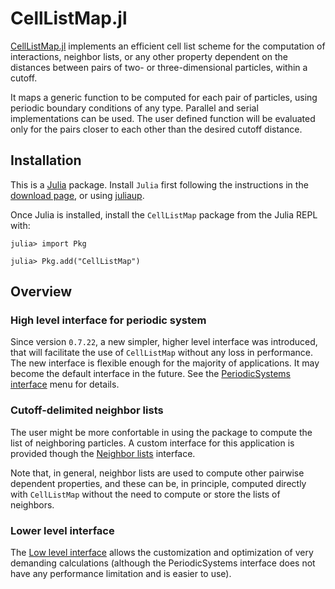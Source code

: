 # CellListMap.jl

[CellListMap.jl](https://github.com/m3g/CellListMap.jl) implements an efficient cell list scheme for the computation of interactions, neighbor lists, or any other property dependent on the distances between pairs of two- or three-dimensional particles, within a cutoff. 

It maps a generic function to be computed for each pair of particles, using periodic boundary conditions of any type. Parallel and serial implementations can be used. The user defined function will be evaluated only for the pairs closer to each other than the desired cutoff distance.

## Installation

This is a [Julia](http://julialang.org) package. Install `Julia` first following the instructions in the [download page](https://julialang.org/downloads/), or using [juliaup](https://github.com/JuliaLang/juliaup).

Once Julia is installed, install the `CellListMap` package from the Julia REPL with:

```julia-repl
julia> import Pkg

julia> Pkg.add("CellListMap")
```

## Overview

### High level interface for periodic system

Since version `0.7.22`, a new simpler, higher level interface was introduced, that will facilitate the use of `CellListMap` without any loss in performance. The new interface is flexible enough for the majority of applications. It may become the default interface in the future. See the [PeriodicSystems interface](@ref) menu for details. 

### Cutoff-delimited neighbor lists

The user might be more confortable in using the package to compute the list of neighboring particles. A custom interface for this application is provided though the [Neighbor lists](@ref) interface. 

Note that, in general, neighbor lists are used to compute other pairwise dependent properties, and these can be, in principle, computed directly with `CellListMap` without the need to compute or store the lists of neighbors. 

### Lower level interface

The [Low level interface](@ref) allows the customization and optimization of very demanding calculations (although the PeriodicSystems interface does not have any performance limitation and is easier to use).

